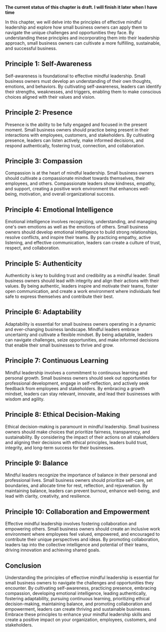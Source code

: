 **The current status of this chapter is draft. I will finish it later when I have time**

In this chapter, we will delve into the principles of effective mindful leadership and explore how small business owners can apply them to navigate the unique challenges and opportunities they face. By understanding these principles and incorporating them into their leadership approach, small business owners can cultivate a more fulfilling, sustainable, and successful business.

Principle 1: Self-Awareness
---------------------------

Self-awareness is foundational to effective mindful leadership. Small business owners must develop an understanding of their own thoughts, emotions, and behaviors. By cultivating self-awareness, leaders can identify their strengths, weaknesses, and triggers, enabling them to make conscious choices aligned with their values and vision.

Principle 2: Presence
---------------------

Presence is the ability to be fully engaged and focused in the present moment. Small business owners should practice being present in their interactions with employees, customers, and stakeholders. By cultivating presence, leaders can listen actively, make informed decisions, and respond authentically, fostering trust, connection, and collaboration.

Principle 3: Compassion
-----------------------

Compassion is at the heart of mindful leadership. Small business owners should cultivate a compassionate mindset towards themselves, their employees, and others. Compassionate leaders show kindness, empathy, and support, creating a positive work environment that enhances well-being, motivation, and overall organizational success.

Principle 4: Emotional Intelligence
-----------------------------------

Emotional intelligence involves recognizing, understanding, and managing one's own emotions as well as the emotions of others. Small business owners should develop emotional intelligence to build strong relationships, resolve conflicts, and inspire their teams. By practicing empathy, active listening, and effective communication, leaders can create a culture of trust, respect, and collaboration.

Principle 5: Authenticity
-------------------------

Authenticity is key to building trust and credibility as a mindful leader. Small business owners should lead with integrity and align their actions with their values. By being authentic, leaders inspire and motivate their teams, foster open communication, and create a work environment where individuals feel safe to express themselves and contribute their best.

Principle 6: Adaptability
-------------------------

Adaptability is essential for small business owners operating in a dynamic and ever-changing business landscape. Mindful leaders embrace uncertainty and cultivate a flexible mindset. By being adaptable, leaders can navigate challenges, seize opportunities, and make informed decisions that enable their small businesses to thrive and grow.

Principle 7: Continuous Learning
--------------------------------

Mindful leadership involves a commitment to continuous learning and personal growth. Small business owners should seek out opportunities for professional development, engage in self-reflection, and actively seek feedback from employees and stakeholders. By embracing a growth mindset, leaders can stay relevant, innovate, and lead their businesses with wisdom and agility.

Principle 8: Ethical Decision-Making
------------------------------------

Ethical decision-making is paramount in mindful leadership. Small business owners should make choices that prioritize fairness, transparency, and sustainability. By considering the impact of their actions on all stakeholders and aligning their decisions with ethical principles, leaders build trust, integrity, and long-term success for their businesses.

Principle 9: Balance
--------------------

Mindful leaders recognize the importance of balance in their personal and professional lives. Small business owners should prioritize self-care, set boundaries, and allocate time for rest, reflection, and rejuvenation. By maintaining balance, leaders can prevent burnout, enhance well-being, and lead with clarity, creativity, and resilience.

Principle 10: Collaboration and Empowerment
-------------------------------------------

Effective mindful leadership involves fostering collaboration and empowering others. Small business owners should create an inclusive work environment where employees feel valued, empowered, and encouraged to contribute their unique perspectives and ideas. By promoting collaboration, leaders tap into the collective intelligence and potential of their teams, driving innovation and achieving shared goals.

Conclusion
----------

Understanding the principles of effective mindful leadership is essential for small business owners to navigate the challenges and opportunities they encounter. By cultivating self-awareness, practicing presence, embracing compassion, developing emotional intelligence, leading authentically, fostering adaptability, pursuing continuous learning, prioritizing ethical decision-making, maintaining balance, and promoting collaboration and empowerment, leaders can create thriving and sustainable businesses. Embrace these principles to enhance your mindful leadership skills and create a positive impact on your organization, employees, customers, and stakeholders.
